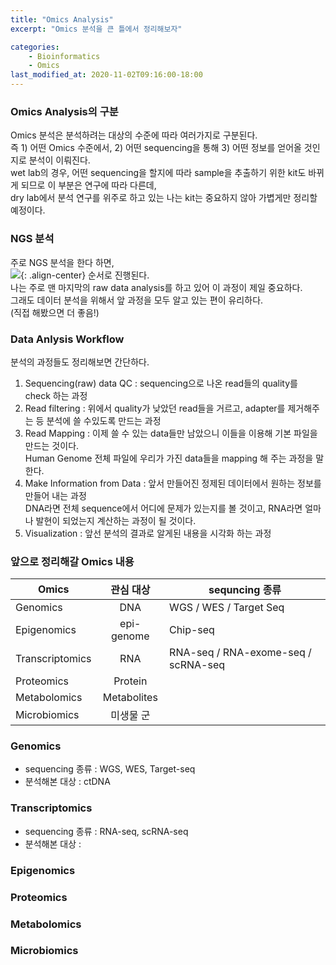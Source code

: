 ```yaml
---
title: "Omics Analysis"
excerpt: "Omics 분석을 큰 틀에서 정리해보자"

categories: 
    - Bioinformatics
    - Omics
last_modified_at: 2020-11-02T09:16:00-18:00
---
```


### Omics Analysis의 구분
Omics 분석은 분석하려는 대상의 수준에 따라 여러가지로 구분된다.  
즉 1) 어떤 Omics 수준에서, 2) 어떤 sequencing을 통해 3) 어떤 정보를 얻어올 것인지로 분석이 이뤄진다.  
wet lab의 경우, 어떤 sequencing을 할지에 따라 sample을 추출하기 위한 kit도 바뀌게 되므로 이 부분은 연구에 따라 다른데,  
dry lab에서 분석 연구를 위주로 하고 있는 나는 kit는 중요하지 않아 가볍게만 정리할 예정이다.  

### NGS 분석
주로 NGS 분석을 한다 하면,  
![](https://sunahy1011.github.io/assets/images/NGS_analysis_workflow.JPG){: .align-center}
순서로 진행된다.  
나는 주로 맨 마지막의 raw data analysis를 하고 있어 이 과정이 제일 중요하다.  
그래도 데이터 분석을 위해서 앞 과정을 모두 알고 있는 편이 유리하다.  
(직접 해봤으면 더 좋음!)  
  
### Data Anlysis Workflow
분석의 과정들도 정리해보면 간단하다.  
1. Sequencing(raw) data QC : sequencing으로 나온 read들의 quality를 check 하는 과정
1. Read filtering : 위에서 quality가 낮았던 read들을 거르고, adapter를 제거해주는 등 분석에 쓸 수있도록 만드는 과정
1. Read Mapping : 이제 쓸 수 있는 data들만 남았으니 이들을 이용해 기본 파일을 만드는 것이다.  
Human Genome 전체 파일에 우리가 가진 data들을 mapping 해 주는 과정을 말한다. 
1. Make Information from Data : 앞서 만들어진 정제된 데이터에서 원하는 정보를 만들어 내는 과정  
DNA라면 전체 sequence에서 어디에 문제가 있는지를 볼 것이고, RNA라면 얼마나 발현이 되었는지 계산하는 과정이 될 것이다. 
1. Visualization : 앞선 분석의 결과로 알게된 내용을 시각화 하는 과정

### 앞으로 정리해갈 Omics 내용

| Omics | 관심 대상 | sequncing 종류 |
|---|:---:|---|
| Genomics | DNA | WGS / WES / Target Seq |
| Epigenomics | epi-genome | Chip-seq |
| Transcriptomics | RNA | RNA-seq / RNA-exome-seq / scRNA-seq |
| Proteomics | Protein |  |
| Metabolomics | Metabolites |  |
| Microbiomics | 미생물 군 |  |

### Genomics 

* sequencing 종류 : WGS, WES, Target-seq  
* 분석해본 대상 : ctDNA

### Transcriptomics

* sequencing 종류 : RNA-seq, scRNA-seq
* 분석해본 대상 : 


### Epigenomics

### Proteomics

### Metabolomics

### Microbiomics

